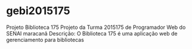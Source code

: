# gebi2015175
Projeto Biblioteca 175 Projeto da Turma 2015175 de Programador Web do SENAI maracanã Descrição: O Biblioteca 175 é uma aplicação web de gerenciamento para bibliotecas
